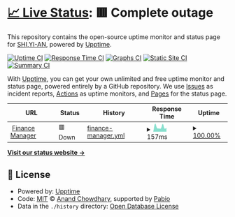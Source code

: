 # [📈 Live Status](https://atree01.github.io/Uptime): <!--live status--> **🟥 Complete outage**

This repository contains the open-source uptime monitor and status page for [SHI,YI-AN](https://atree01.github.io/Uptime), powered by [Upptime](https://github.com/upptime/upptime).

[![Uptime CI](https://github.com/atree01/Uptime/workflows/Uptime%20CI/badge.svg)](https://github.com/atree01/Uptime/actions?query=workflow%3A%22Uptime+CI%22)
[![Response Time CI](https://github.com/atree01/Uptime/workflows/Response%20Time%20CI/badge.svg)](https://github.com/atree01/Uptime/actions?query=workflow%3A%22Response+Time+CI%22)
[![Graphs CI](https://github.com/atree01/Uptime/workflows/Graphs%20CI/badge.svg)](https://github.com/atree01/Uptime/actions?query=workflow%3A%22Graphs+CI%22)
[![Static Site CI](https://github.com/atree01/Uptime/workflows/Static%20Site%20CI/badge.svg)](https://github.com/atree01/Uptime/actions?query=workflow%3A%22Static+Site+CI%22)
[![Summary CI](https://github.com/atree01/Uptime/workflows/Summary%20CI/badge.svg)](https://github.com/atree01/Uptime/actions?query=workflow%3A%22Summary+CI%22)

With [Upptime](https://upptime.js.org), you can get your own unlimited and free uptime monitor and status page, powered entirely by a GitHub repository. We use [Issues](https://github.com/atree01/Uptime/issues) as incident reports, [Actions](https://github.com/atree01/Uptime/actions) as uptime monitors, and [Pages](https://atree01.github.io/Uptime) for the status page.

<!--start: status pages-->
<!-- This summary is generated by Upptime (https://github.com/upptime/upptime) -->
<!-- Do not edit this manually, your changes will be overwritten -->
<!-- prettier-ignore -->
| URL | Status | History | Response Time | Uptime |
| --- | ------ | ------- | ------------- | ------ |
| <img alt="" src="https://icons.duckduckgo.com/ip3/financemanager.shihubs.com.ico" height="13"> [Finance Manager](https://financemanager.shihubs.com) | 🟥 Down | [finance-manager.yml](https://github.com/ATREE01/Uptime/commits/HEAD/history/finance-manager.yml) | <details><summary><img alt="Response time graph" src="./graphs/finance-manager/response-time-week.png" height="20"> 157ms</summary><br><a href="https://atree01.github.io/Uptime/history/finance-manager"><img alt="Response time 625" src="https://img.shields.io/endpoint?url=https%3A%2F%2Fraw.githubusercontent.com%2FATREE01%2FUptime%2FHEAD%2Fapi%2Ffinance-manager%2Fresponse-time.json"></a><br><a href="https://atree01.github.io/Uptime/history/finance-manager"><img alt="24-hour response time 129" src="https://img.shields.io/endpoint?url=https%3A%2F%2Fraw.githubusercontent.com%2FATREE01%2FUptime%2FHEAD%2Fapi%2Ffinance-manager%2Fresponse-time-day.json"></a><br><a href="https://atree01.github.io/Uptime/history/finance-manager"><img alt="7-day response time 157" src="https://img.shields.io/endpoint?url=https%3A%2F%2Fraw.githubusercontent.com%2FATREE01%2FUptime%2FHEAD%2Fapi%2Ffinance-manager%2Fresponse-time-week.json"></a><br><a href="https://atree01.github.io/Uptime/history/finance-manager"><img alt="30-day response time 234" src="https://img.shields.io/endpoint?url=https%3A%2F%2Fraw.githubusercontent.com%2FATREE01%2FUptime%2FHEAD%2Fapi%2Ffinance-manager%2Fresponse-time-month.json"></a><br><a href="https://atree01.github.io/Uptime/history/finance-manager"><img alt="1-year response time 625" src="https://img.shields.io/endpoint?url=https%3A%2F%2Fraw.githubusercontent.com%2FATREE01%2FUptime%2FHEAD%2Fapi%2Ffinance-manager%2Fresponse-time-year.json"></a></details> | <details><summary><a href="https://atree01.github.io/Uptime/history/finance-manager">100.00%</a></summary><a href="https://atree01.github.io/Uptime/history/finance-manager"><img alt="All-time uptime 97.65%" src="https://img.shields.io/endpoint?url=https%3A%2F%2Fraw.githubusercontent.com%2FATREE01%2FUptime%2FHEAD%2Fapi%2Ffinance-manager%2Fuptime.json"></a><br><a href="https://atree01.github.io/Uptime/history/finance-manager"><img alt="24-hour uptime 100.00%" src="https://img.shields.io/endpoint?url=https%3A%2F%2Fraw.githubusercontent.com%2FATREE01%2FUptime%2FHEAD%2Fapi%2Ffinance-manager%2Fuptime-day.json"></a><br><a href="https://atree01.github.io/Uptime/history/finance-manager"><img alt="7-day uptime 100.00%" src="https://img.shields.io/endpoint?url=https%3A%2F%2Fraw.githubusercontent.com%2FATREE01%2FUptime%2FHEAD%2Fapi%2Ffinance-manager%2Fuptime-week.json"></a><br><a href="https://atree01.github.io/Uptime/history/finance-manager"><img alt="30-day uptime 92.40%" src="https://img.shields.io/endpoint?url=https%3A%2F%2Fraw.githubusercontent.com%2FATREE01%2FUptime%2FHEAD%2Fapi%2Ffinance-manager%2Fuptime-month.json"></a><br><a href="https://atree01.github.io/Uptime/history/finance-manager"><img alt="1-year uptime 97.65%" src="https://img.shields.io/endpoint?url=https%3A%2F%2Fraw.githubusercontent.com%2FATREE01%2FUptime%2FHEAD%2Fapi%2Ffinance-manager%2Fuptime-year.json"></a></details>

<!--end: status pages-->

[**Visit our status website →**](https://atree01.github.io/Uptime)

## 📄 License

- Powered by: [Upptime](https://github.com/upptime/upptime)
- Code: [MIT](./LICENSE) © [Anand Chowdhary](https://anandchowdhary.com), supported by [Pabio](https://pabio.com)
- Data in the `./history` directory: [Open Database License](https://opendatacommons.org/licenses/odbl/1-0/)

